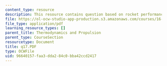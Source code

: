 ```yaml
---
content_type: resource
description: This resource contains question based on rocket performance.
file: https://ol-ocw-studio-app-production.s3.amazonaws.com/courses/16-01-unified-engineering-i-ii-iii-iv-fall-2005-spring-2006/96640157faa3dda284c0bba42ccd2417_q17.PDF
file_type: application/pdf
learning_resource_types: []
parent_title: Thermodynamics and Propulsion
parent_type: CourseSection
resourcetype: Document
title: q17.PDF
type: OCWFile
uid: 96640157-faa3-dda2-84c0-bba42ccd2417
---
```

